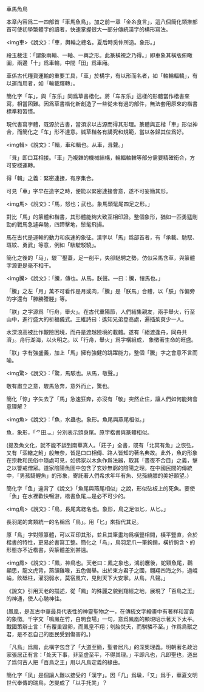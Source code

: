 車馬魚鳥

本章內容爲二一四部首「車馬魚鳥」。加之前一章「金糸食言」，這八個簡化類推部首可使初學繁體字的讀者，快速掌握很大一部分傳統漢字的構形寫法。


<img車>《說文》：「車，輿輪之總名。夏后時奚仲所造。象形。」

段玉裁注：「謂象兩輪、一軸、一輿之形。此篆橫視之乃得。」即車象其橫版俯瞰圖，兩邊「十」爲車輪，中間「田」爲車廂。

車係古代糧貨運輸的重要工具，「車」於構字，有以形而名者，如「軸輪輻轎」，有以運而用者，如「輸載輝轉」。

簡化字「车」，與「东乐」同爲草書楷化。將「车东乐」這樣的形體當作楷書來寫，相當困難。因爲草書楷化新創造了一些從未有過的部件，無法套用原來的楷書標準和習慣。

現代書寫字體，既源於古書，當須求以古源而得其形理。篆體與正楷「車」形似神合，而簡化之「车」形不達意。誠草楷各有講究和規範，當以各歸其位爲好。

<img輯>《說文》：「輯，車和輯也。从車，咠聲。」

「咠」即口耳相接。「車」乃複雜的機械結構，輪輻軸轄等部分需要精確銜合，方可安穩運轉。

得「輯」之義：緊密連接，有序集合。

可見「車」字早在造字之時，便能以緊密連接會意，遂不可妄簡其形。


<img馬>《說文》：「馬，怒也；武也。象馬頭髦尾四足之形。」

對比「馬」的篆體和楷書，其形體能夠大致互相印證。整個象形，猶如一匹勇猛剛勁的戰馬急遽奔馳，四蹄擊地，鬃髦飛揚。

馬在古代是運輸的動力和疾速的象征。漢字以「馬」爲部首者，有「承載、馳馭、斑紋、勇武」等意，例如「馱駛駁驍」。

簡化之後的「马」，騣乛壓蓋，足一削平，失卻馳騁之勢，仿似呆馬含草，與篆體字源更是毫不相干。

<img騰>《說文》：「騰，傳也。从馬，朕聲。一曰：騰，犗馬也。」

「騰」之左「月」萬不可看作是月或肉，「騰」是「朕馬」合體，以「朕」作偏旁的字還有「滕勝謄塍」等。

「朕」之字源爲「行舟，舉火」。在古代重陽節，人們結集親友，兩手舉火，行至山中，進行盛大的祈福儀式。王維詩曰：遙知兄弟登高處，遍插茱萸少一人。

水深浪高被比作艱險困境，而舟是渡越險境的載體。遂有「絕渡逢舟，同舟共濟」。舟行湖海，以火明之。以「行舟，舉火」爲字構組成， 象徵著生命的旺盛。

「朕」字有強盛義，加上「馬」擁有強健的跳躍能力，整個「騰」字之會意不言而喻。

<img驚>《說文》：「驚，馬駭也。从馬，敬聲。」

敬有肅立之意，駿馬急奔，意外而止，驚也。

簡化「惊」字失去了「馬」急速狂奔，亦沒有「敬」突然止住，讓人們如何能夠會意理解？

<img魚>《說文》：「魚，水蟲也。象形。魚尾與燕尾相似。」

魚，象形，「⺈田灬」分別表示頭身尾。原字楷書與篆體相似。

(提及魚文化，就不能不談到南華真人。「莊子」全書，既有「北冥有魚」之恢弘，又有「涸轍之鮒」般無奈，皆是口口相傳、路人皆知的著名典故。此外，魚的形象在宗教和民俗中隨處可見，如佛家以木魚作爲法器，取其「晝夜不合目」之義，擊之以警戒僧眾。道家陰陽魚圖中包含了玄妙無窮的陰陽之理。在中國民間的傳統中，「男孩騎鯉魚」的形象，寄託著人們希求年年有魚、兒孫繞膝的美好願望。)

簡化字「鱼」違背了《說文》「魚尾與燕尾相似」之說，形似砧板上的死魚。要使「魚」在水裡歡快暢游，楷書魚尾灬是必不可少的。

<img鳥>《說文》：「鳥，長尾禽緫名也。象形，鳥之足似匕，从匕。」

長羽尾的禽類統一的名稱爲「鳥」。用「匕」來指代其足。

原「鳥」字對照篆體，可以互印其形，並且其筆畫均爲橫豎相間，橫平豎直，合於楷書的特性，更易於書寫工整。簡化之「鸟」，鳥羽足爪一筆鉤銷，橫折鉤含丶的形態亦不近楷書，與篆體差別甚遠。

<img鳳>《說文》：「鳳，神鳥也。天老曰：鳳之象也，鴻前麐後，蛇頸魚尾，鸛顙思，龍文虎背，燕頷雞喙，五色備舉。出於東方君子之國，翺翔四海之外，過崐崘，飲砥柱，濯羽弱水，莫宿風穴，見則天下大安寧。从鳥，凡聲。」

《說文》引用天老的描述，從「鳳」的殊麗之貌到翔經之地，展現了「百鳥之王」的神通，使人心馳神往。

(鳳凰，是亙古中華最具代表性的神靈聖物之一，在傳統文字繪畫中有著祥和富貴的象徵。千字文「鳴鳳在竹，白駒食場」一句，意爲鳳凰的顯現昭示著天下太平。戰國策辯士言：「有覆巢毀卵，而鳳皇不翔；刳胎焚夭，而騏驎不至。」作爲鳥獸之君，是不忍自己的臣民受到傷害的。)

「凡鳥」爲鳳，此構字包含了「大道至簡，聖者居凡」的深奧理義。明朝著名政治家張居正有言：「处天下事，非至虚至平，不得其理。」平即凡也，凡即聖也，道出了爲何古人把「百鳥之王」用以凡鳥定義的緣由。

簡化字「凤」是個讓人難以接受的「漢字」。因「几」爲墩，「又」爲手，華夏文明世代奉傳的瑞鳥，怎變成了「以手托凳」？
